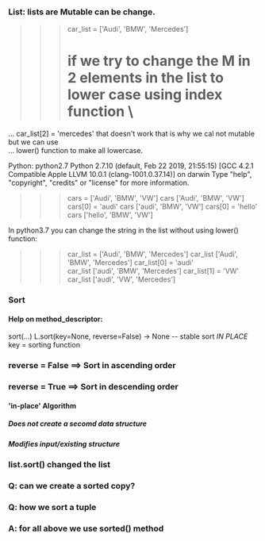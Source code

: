 ### List: lists are Mutable can be change.
>>> car_list = ['Audi', 'BMW', 'Mercedes']
>>> # if we try to change the M in 2 elements in the list to lower case using index function \
... car_list[2] = 'mercedes' that doesn't work that is why we cal not mutable but we can use \
... lower() function to make all lowercase.

Python: python2.7
Python 2.7.10 (default, Feb 22 2019, 21:55:15) 
[GCC 4.2.1 Compatible Apple LLVM 10.0.1 (clang-1001.0.37.14)] on darwin
Type "help", "copyright", "credits" or "license" for more information.
>>> cars = ['Audi', 'BMW', 'VW']
>>> cars
['Audi', 'BMW', 'VW']
>>> cars[0] = 'audi'
>>> cars
['audi', 'BMW', 'VW']
>>> cars[0] = 'hello'
>>> cars
['hello', 'BMW', 'VW']

In python3.7 you can change the string in the list without using lower() function:
>>> car_list = ['Audi', 'BMW', 'Mercedes']
>>> car_list
['Audi', 'BMW', 'Mercedes']
>>> car_list[0] = 'audi'            
>>> car_list
['audi', 'BMW', 'Mercedes']
>>> car_list[1] = 'VW'
>>> car_list
['audi', 'VW', 'Mercedes']

### Sort

#### Help on method_descriptor:

sort(...)
    L.sort(key=None, reverse=False) -> None -- stable sort *IN PLACE*
    	   key = sorting function


### reverse = False ==> Sort in ascending order
### reverse = True ==> Sort in descending order

#### 'in-place' Algorithm 
##### Does not create a secomd data structure
##### Modifies input/existing structure

### list.sort() changed the list
### Q: can we create a sorted copy?
### Q: how we sort a tuple
### A: for all above we use sorted() method